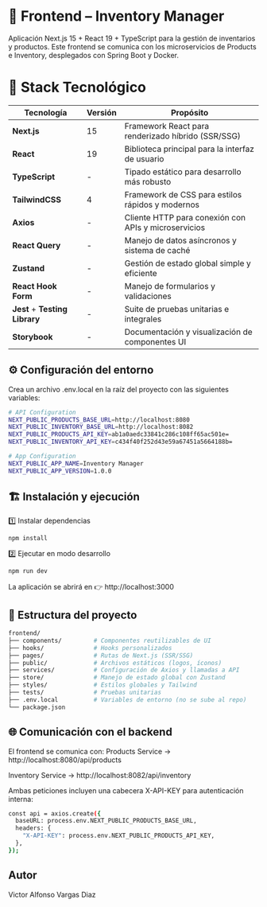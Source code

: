 # 🚀 Frontend – Inventory Manager

Aplicación Next.js 15 + React 19 + TypeScript para la gestión de inventarios y productos.
Este frontend se comunica con los microservicios de Products e Inventory, desplegados con Spring Boot y Docker.

# 🧩 Stack Tecnológico

| Tecnología | Versión | Propósito |
|------------|---------|-----------|
| **Next.js** | 15 | Framework React para renderizado híbrido (SSR/SSG) |
| **React** | 19 | Biblioteca principal para la interfaz de usuario |
| **TypeScript** | - | Tipado estático para desarrollo más robusto |
| **TailwindCSS** | 4 | Framework de CSS para estilos rápidos y modernos |
| **Axios** | - | Cliente HTTP para conexión con APIs y microservicios |
| **React Query** | - | Manejo de datos asíncronos y sistema de caché |
| **Zustand** | - | Gestión de estado global simple y eficiente |
| **React Hook Form** | - | Manejo de formularios y validaciones |
| **Jest** + **Testing Library** | - | Suite de pruebas unitarias e integrales |
| **Storybook** | - | Documentación y visualización de componentes UI |


## ⚙️ Configuración del entorno

Crea un archivo .env.local en la raíz del proyecto con las siguientes variables:
```bash
# API Configuration
NEXT_PUBLIC_PRODUCTS_BASE_URL=http://localhost:8080
NEXT_PUBLIC_INVENTORY_BASE_URL=http://localhost:8082
NEXT_PUBLIC_PRODUCTS_API_KEY=ab1a0aedc33841c286c108ff65ac501e=
NEXT_PUBLIC_INVENTORY_API_KEY=c434f40f252d43e59a67451a5664188b=

# App Configuration
NEXT_PUBLIC_APP_NAME=Inventory Manager
NEXT_PUBLIC_APP_VERSION=1.0.0
```

## 🏗️ Instalación y ejecución
1️⃣ Instalar dependencias
```bash
npm install
```

2️⃣ Ejecutar en modo desarrollo
```bash
npm run dev
```

La aplicación se abrirá en 👉 http://localhost:3000

## 🧠 Estructura del proyecto
``` bash
frontend/
├── components/         # Componentes reutilizables de UI
├── hooks/              # Hooks personalizados
├── pages/              # Rutas de Next.js (SSR/SSG)
├── public/             # Archivos estáticos (logos, íconos)
├── services/           # Configuración de Axios y llamadas a API
├── store/              # Manejo de estado global con Zustand
├── styles/             # Estilos globales y Tailwind
├── tests/              # Pruebas unitarias
├── .env.local          # Variables de entorno (no se sube al repo)
└── package.json
```

## 🌐 Comunicación con el backend
El frontend se comunica con:
Products Service → http://localhost:8080/api/products

Inventory Service → http://localhost:8082/api/inventory

Ambas peticiones incluyen una cabecera X-API-KEY para autenticación interna:
```bash
const api = axios.create({
  baseURL: process.env.NEXT_PUBLIC_PRODUCTS_BASE_URL,
  headers: {
    "X-API-KEY": process.env.NEXT_PUBLIC_PRODUCTS_API_KEY,
  },
});
```

## Autor
Victor Alfonso Vargas Diaz
